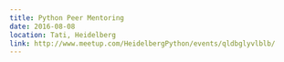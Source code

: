 ```yaml
---
title: Python Peer Mentoring
date: 2016-08-08
location: Tati, Heidelberg
link: http://www.meetup.com/HeidelbergPython/events/qldbglyvlblb/
---
```

